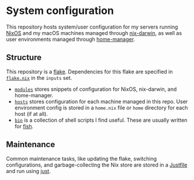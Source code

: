 # System configuration

This repository hosts system/user configuration for my servers running [NixOS](https://nixos.org) and my macOS machines
managed through [nix-darwin](https://github.com/LnL7/nix-darwin), as well as user environments managed through
[home-manager](https://github.com/nix-community/home-manager).

## Structure

This repository is a [flake](https://www.tweag.io/blog/2020-05-25-flakes/).
Dependencies for this flake are specified in [`flake.nix`](./flake.nix) in the `inputs` set.

- [`modules`](./modules) stores snippets of configuration for NixOS, nix-darwin, and home-manager.
- [`hosts`](./hosts) stores configuration for each machine managed in this repo.
  User environment config is stored in a `home.nix` file or `home` directory for each host (if at all).
- [`bin`](./bin) is a collection of shell scripts I find useful. These are usually written for [fish](https://fishshell.com/).

## Maintenance

Common maintenance tasks, like updating the flake, switching configurations, and garbage-collecting
the Nix store are stored in a [Justfile](./Justfile) and run using
[just](https://github.com/casey/just).
